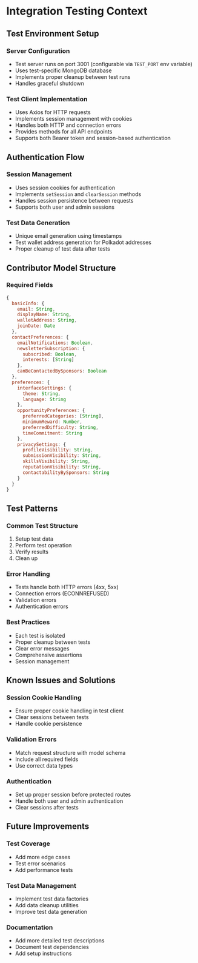 # Integration Testing Context

## Test Environment Setup

### Server Configuration
- Test server runs on port 3001 (configurable via `TEST_PORT` env variable)
- Uses test-specific MongoDB database
- Implements proper cleanup between test runs
- Handles graceful shutdown

### Test Client Implementation
- Uses Axios for HTTP requests
- Implements session management with cookies
- Handles both HTTP and connection errors
- Provides methods for all API endpoints
- Supports both Bearer token and session-based authentication

## Authentication Flow

### Session Management
- Uses session cookies for authentication
- Implements `setSession` and `clearSession` methods
- Handles session persistence between requests
- Supports both user and admin sessions

### Test Data Generation
- Unique email generation using timestamps
- Test wallet address generation for Polkadot addresses
- Proper cleanup of test data after tests

## Contributor Model Structure

### Required Fields
```javascript
{
  basicInfo: {
    email: String,
    displayName: String,
    walletAddress: String,
    joinDate: Date
  },
  contactPreferences: {
    emailNotifications: Boolean,
    newsletterSubscription: {
      subscribed: Boolean,
      interests: [String]
    },
    canBeContactedBySponsors: Boolean
  },
  preferences: {
    interfaceSettings: {
      theme: String,
      language: String
    },
    opportunityPreferences: {
      preferredCategories: [String],
      minimumReward: Number,
      preferredDifficulty: String,
      timeCommitment: String
    },
    privacySettings: {
      profileVisibility: String,
      submissionVisibility: String,
      skillsVisibility: String,
      reputationVisibility: String,
      contactabilityBySponsors: String
    }
  }
}
```

## Test Patterns

### Common Test Structure
1. Setup test data
2. Perform test operation
3. Verify results
4. Clean up

### Error Handling
- Tests handle both HTTP errors (4xx, 5xx)
- Connection errors (ECONNREFUSED)
- Validation errors
- Authentication errors

### Best Practices
- Each test is isolated
- Proper cleanup between tests
- Clear error messages
- Comprehensive assertions
- Session management

## Known Issues and Solutions

### Session Cookie Handling
- Ensure proper cookie handling in test client
- Clear sessions between tests
- Handle cookie persistence

### Validation Errors
- Match request structure with model schema
- Include all required fields
- Use correct data types

### Authentication
- Set up proper session before protected routes
- Handle both user and admin authentication
- Clear sessions after tests

## Future Improvements

### Test Coverage
- Add more edge cases
- Test error scenarios
- Add performance tests

### Test Data Management
- Implement test data factories
- Add data cleanup utilities
- Improve test data generation

### Documentation
- Add more detailed test descriptions
- Document test dependencies
- Add setup instructions 